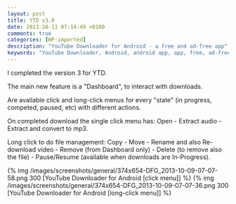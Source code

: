 ```yaml
---
layout: post
title: YTD v3.0
date: 2013-10-11 07:14:49 +0100
comments: true
categories: [WP-imported]
description: "YouTube Downloader for Android - a free and ad-free app"
keywords: "YouTube Downloader, Android, android app, app, free, ad-free, no ads, dentex, video, YouTube, downloader"
---
```


I completed the version 3 for YTD.

The main new feature is a "Dashboard", to interact with downloads.

Are available click and long-click menus for every "state" (in progress, competed, paused, etc) with different actions.

On completed download the single click menu has: Open - Extract audio - Extract and convert to mp3.

Long click to do file management: Copy - Move - Rename and also Re-download video - Remove (from Dashboard only) - Delete (to remove also the file) - Pause/Resume (available when downloads are In-Progress).

{% img /images/screenshots/general/374x654-DFG_2013-10-09-07-07-58.png 300 [YouTube Downloader for Android [click menu]] %}
{% img /images/screenshots/general/374x654-DFG_2013-10-09-07-07-36.png 300 [YouTube Downloader for Android [long-click menu]] %}
